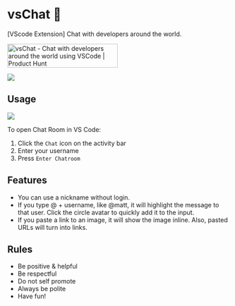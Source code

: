 # vsChat 💬

[VScode Extension] Chat with developers around the world.

<a href="https://www.producthunt.com/posts/vschat?utm_source=badge-featured&utm_medium=badge&utm_souce=badge-vschat" target="_blank"><img src="https://api.producthunt.com/widgets/embed-image/v1/featured.svg?post_id=279234&theme=light" alt="vsChat - Chat with developers around the world using VSCode | Product Hunt" style="width: 250px; height: 54px;" width="250" height="54" /></a>

![](https://i.imgur.com/YHbDtjv.png)

## Usage

![](https://media.giphy.com/media/DfKgDKtslKrsK1JIZu/giphy.gif)

To open Chat Room in VS Code:

1. Click the `Chat` icon on the activity bar
2. Enter your username
3. Press `Enter Chatroom`

## Features

- You can use a nickname without login.
- If you type @ + username, like @matt, it will highlight the message to that user. Click the circle avatar to quickly add it to the input.
- If you paste a link to an image, it will show the image inline. Also, pasted URLs will turn into links.

## Rules

- Be positive & helpful
- Be respectful
- Do not self promote
- Always be polite
- Have fun!
